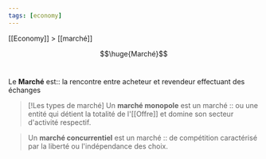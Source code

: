 ```yaml
---
tags: [economy]
---
```

 
 [[Economy]] > [[marché]]

$$\huge{Marché}$$
<br>

Le **Marché** est:: la rencontre entre acheteur et revendeur effectuant des échanges

> [!Les types de marché]
>Un **marché monopole** est un marché :: ou une entité qui détient la totalité de l'[[Offre]] et domine son secteur d'activité respectif.
<!--SR:!2023-02-24,1,210-->
>Un **marché concurrentiel** est un marché :: de compétition caractérisé par la liberté ou l'indépendance des choix.
<!--SR:!2023-02-22,1,230-->

